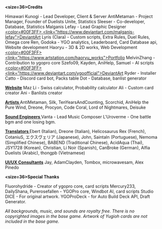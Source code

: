 <b><size=36>Credits</size></b>

Himawari Kunogi - Lead Developer, Client & Server
AntiMetaman - Project Manager, Founder of Duelists Unite, Statistics
Sleeser - Co-developer, Database, Statistics
Malganis Lefay - Lead Graphic Designer <u><color=#00F3FF>
<link="https://www.deviantart.com/malganis-lefay">DeviantArt</link></color></u>
Lyris (Clara) - Custom scripts, Extra Rules, Duel Rules, Omega core
Ren, Godoka - YGO analytics, Leaderboard, Card Database api, Website development
Haoryu - 3D & 2D works, Web Development
<u><color=#00F3FF>
<link="https://www.artstation.com/haoryu_works">Portfolio</link></color></u>
MelvinZhang - Contribution to ygopro core
Szefo09, Kayden, AniHelp, Samuel - AI scripts
<u><color=#00F3FF>
<link="https://www.deviantart.com/ygoofficial">DeviantArt</link></color></u>
Ryder - Installer
Catto - Discord card bot, Packs table
Dot - Database, banlist generator

<b><u>Website</u></b>
Maz Li - Swiss calculator, Probability calculator
Ali - Custom card creator
Ani - Banlists creator

<b><u>Artists
</u></b>
AntiMetaman, Silk, TenYearsAndCounting, Scorchid, AniHelp the Pure Wind, Dreone, Procyon, Code Coral, Lord of Nightmares, Deisuke

<b><u>Sound Engineers
</u></b>
Vanta - Lead Music Composer
L'Uroverme - One battle bgm and one losing bgm.

<b><u>Translators
</u></b>
Ebert (Italian), Dreone (Italian), Helicosaurus Rex (French), CotaniuS, エクスヴェリア (Japanese), John, Saintaln (Portuguese), Nemoma (Simplified Chinese), BABEND (Traditional Chinese), AcidAqua (Thai), JSY1728 (Korean), Christian, Li Noir (Spanish), CanBroke (German), Alfia Duelists (Arabic), thongpb (Vietnamese)

<b><u>UI/UX Consultants</u></b>
Jay, AdamClayden, Tombox, microwavesam, Alex Pinedo

<b><size=36>Special Thanks</size></b>

Fluorohydride - Creator of ygopro core, card scripts
Mercury233, DailyShana, Purerosefallen - YGOPro core, Windbot AI, card scripts
Studio DICE - For original artwork. YGOProDeck - for Auto Build Deck API, Draft Generator.

<i>All backgrounds, music, and sounds are royalty free. There is no copyrighted images in the base game. Artwork of Yugioh cards are not included in the base game.</i>
